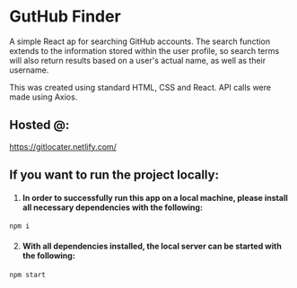 # GutHub Finder

A simple React ap for searching GitHub accounts. The search function extends to the information stored within the user profile, so search terms will also return results based on a user's actual name, as well as their username.

This was created using standard HTML, CSS and React. API calls were made using Axios.

## Hosted @:

https://gitlocater.netlify.com/

## If you want to run the project locally:

1. #### In order to successfully run this app on a local machine, please install all necessary dependencies with the following:

```
npm i
```

2. #### With all dependencies installed, the local server can be started with the following:

```
npm start
```
